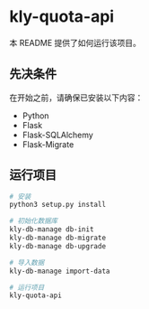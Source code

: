 # kly-quota-api

本 README 提供了如何运行该项目。

## 先决条件

在开始之前，请确保已安装以下内容：

- Python
- Flask
- Flask-SQLAlchemy
- Flask-Migrate


## 运行项目

```bash
# 安装
python3 setup.py install

# 初始化数据库
kly-db-manage db-init
kly-db-manage db-migrate
kly-db-manage db-upgrade

# 导入数据
kly-db-manage import-data

# 运行项目
kly-quota-api
```
